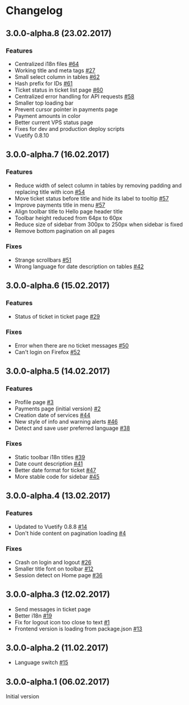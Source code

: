 # Changelog

## 3.0.0-alpha.8 (23.02.2017)

### Features

+ Centralized i18n files [#64](https://github.com/lvlup-pro/spawn-frontend-material/pull/64)
+ Working title and meta tags [#27](https://github.com/lvlup-pro/spawn-frontend-material/issues/27)
+ Small select column in tables [#62](https://github.com/lvlup-pro/spawn-frontend-material/pull/62)
+ Hash prefix for IDs [#61](https://github.com/lvlup-pro/spawn-frontend-material/pull/61)
+ Ticket status in ticket list page [#60](https://github.com/lvlup-pro/spawn-frontend-material/pull/60)
+ Centralized error handling for API requests [#58](https://github.com/lvlup-pro/spawn-frontend-material/pull/58)
+ Smaller top loading bar
+ Prevent cursor pointer in payments page
+ Payment amounts in color
+ Better current VPS status page
+ Fixes for dev and production deploy scripts
+ Vuetify 0.8.10

## 3.0.0-alpha.7 (16.02.2017)

### Features

+ Reduce width of select column in tables by removing padding and replacing title with icon [#54](https://github.com/lvlup-pro/spawn-frontend-material/pull/54)
+ Move ticket status before title and hide its label to tooltip [#57](https://github.com/lvlup-pro/spawn-frontend-material/pull/57)
+ Improve payments title in menu [#57](https://github.com/lvlup-pro/spawn-frontend-material/pull/57)
+ Align toolbar title to Hello page header title
+ Toolbar height reduced from 64px to 60px
+ Reduce size of sidebar from 300px to 250px when sidebar is fixed
+ Remove bottom pagination on all pages

### Fixes

+ Strange scrollbars [#51](https://github.com/lvlup-pro/spawn-frontend-material/issues/51)
+ Wrong language for date description on tables [#42](https://github.com/lvlup-pro/spawn-frontend-material/issues/42)

## 3.0.0-alpha.6 (15.02.2017)

### Features

+ Status of ticket in ticket page [#29](https://github.com/lvlup-pro/spawn-frontend-material/issues/29)

### Fixes

+ Error when there are no ticket messages [#50](https://github.com/lvlup-pro/spawn-frontend-material/issues/50)
+ Can't login on Firefox [#52](https://github.com/lvlup-pro/spawn-frontend-material/issues/52)

## 3.0.0-alpha.5 (14.02.2017)

### Features

+ Profile page [#3](https://github.com/lvlup-pro/spawn-frontend-material/issues/3)
+ Payments page (initial version) [#2](https://github.com/lvlup-pro/spawn-frontend-material/issues/2)
+ Creation date of services [#44](https://github.com/lvlup-pro/spawn-frontend-material/issues/44)
+ New style of info and warning alerts [#46](https://github.com/lvlup-pro/spawn-frontend-material/pull/46)
+ Detect and save user preferred language [#38](https://github.com/lvlup-pro/spawn-frontend-material/pull/38)

### Fixes

+ Static toolbar i18n titles [#39](https://github.com/lvlup-pro/spawn-frontend-material/issues/39)
+ Date count description [#41](https://github.com/lvlup-pro/spawn-frontend-material/issues/41)
+ Better date format for ticket [#47](https://github.com/lvlup-pro/spawn-frontend-material/pull/47)
+ More stable code for sidebar [#45](https://github.com/lvlup-pro/spawn-frontend-material/pull/45)

## 3.0.0-alpha.4 (13.02.2017)

### Features

+ Updated to Vuetify 0.8.8 [#14](https://github.com/lvlup-pro/spawn-frontend-material/issues/14)
+ Don't hide content on pagination loading [#4](https://github.com/lvlup-pro/spawn-frontend-material/issues/4)

### Fixes

+ Crash on login and logout [#26](https://github.com/lvlup-pro/spawn-frontend-material/issues/26)
+ Smaller title font on toolbar [#12](https://github.com/lvlup-pro/spawn-frontend-material/issues/12)
+ Session detect on Home page [#36](https://github.com/lvlup-pro/spawn-frontend-material/issues/36)

## 3.0.0-alpha.3 (12.02.2017)

+ Send messages in ticket page
+ Better i18n [#19](https://github.com/lvlup-pro/spawn-frontend-material/pull/19)
+ Fix for logout icon too close to text [#1](https://github.com/lvlup-pro/spawn-frontend-material/issues/1)
+ Frontend version is loading from package.json [#13](https://github.com/lvlup-pro/spawn-frontend-material/issues/13)

## 3.0.0-alpha.2 (11.02.2017)

+ Language switch [#15](https://github.com/lvlup-pro/spawn-frontend-material/issues/15)

## 3.0.0-alpha.1 (06.02.2017)

Initial version
